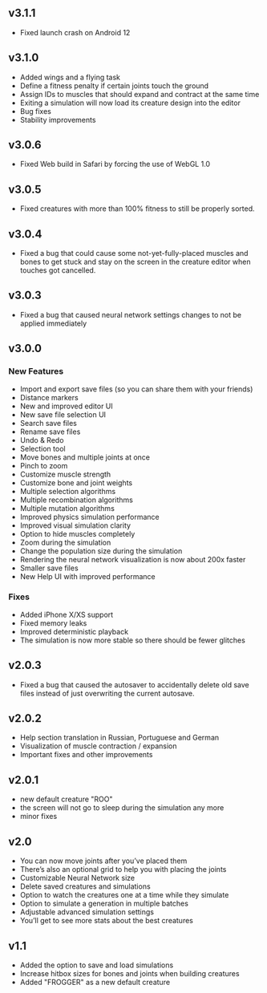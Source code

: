 ## v3.1.1

- Fixed launch crash on Android 12

## v3.1.0

- Added wings and a flying task
- Define a fitness penalty if certain joints touch the ground
- Assign IDs to muscles that should expand and contract at the same time
- Exiting a simulation will now load its creature design into the editor
- Bug fixes
- Stability improvements

## v3.0.6

- Fixed Web build in Safari by forcing the use of WebGL 1.0

## v3.0.5

- Fixed creatures with more than 100% fitness to still be properly sorted.

## v3.0.4

- Fixed a bug that could cause some not-yet-fully-placed muscles and bones to get stuck and stay on the screen in the creature editor when touches got cancelled.

## v3.0.3

- Fixed a bug that caused neural network settings changes to not be applied immediately

## v3.0.0

### New Features

- Import and export save files (so you can share them with your friends)
- Distance markers
- New and improved editor UI
- New save file selection UI
- Search save files
- Rename save files
- Undo & Redo
- Selection tool
- Move bones and multiple joints at once
- Pinch to zoom
- Customize muscle strength
- Customize bone and joint weights
- Multiple selection algorithms
- Multiple recombination algorithms
- Multiple mutation algorithms
- Improved physics simulation performance
- Improved visual simulation clarity
- Option to hide muscles completely
- Zoom during the simulation
- Change the population size during the simulation
- Rendering the neural network visualization is now about 200x faster
- Smaller save files
- New Help UI with improved performance

### Fixes

- Added iPhone X/XS support
- Fixed memory leaks
- Improved deterministic playback
- The simulation is now more stable so there should be fewer glitches

## v2.0.3

- Fixed a bug that caused the autosaver to accidentally delete old save files instead of just overwriting the current autosave.

## v2.0.2

- Help section translation in Russian, Portuguese and German
- Visualization of muscle contraction / expansion
- Important fixes and other improvements

## v2.0.1

- new default creature "ROO"
- the screen will not go to sleep during the simulation any more
- minor fixes

## v2.0

- You can now move joints after you’ve placed them
- There’s also an optional grid to help you with placing the joints
- Customizable Neural Network size
- Delete saved creatures and simulations
- Option to watch the creatures one at a time while they simulate
- Option to simulate a generation in multiple batches
- Adjustable advanced simulation settings
- You’ll get to see more stats about the best creatures

## v1.1

- Added the option to save and load simulations
- Increase hitbox sizes for bones and joints when building creatures
- Added "FROGGER" as a new default creature